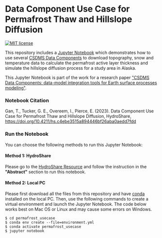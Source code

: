 # Data Component Use Case for Permafrost Thaw and Hillslope Diffusion
[![MIT license](https://img.shields.io/badge/License-MIT-blue.svg)](https://github.com/gantian127/permafrost_usecase/blob/master/LICENSE.txt)


This repository includes a [Jupyter Notebook](permafrost_alaska.ipynb) 
which demonstrates how to use several [CSDMS Data Components](https://csdms.colorado.edu/wiki/DataComponents) to download 
topography, snow and temperature data to calculate the permafrost active layer thickness 
and simulate the hillslope diffusion process for a study area in Alaska.

This Jupyter Notebook is part of the work for a research paper 
["CSDMS Data Components: data-model integration tools for Earth surface processes modeling"](https://doi.org/10.5194/gmd-2023-127).


### Notebook Citation
Gan, T., Tucker, G. E., Overeem, I., Pierce, E. (2023). 
Data Component Use Case for Permafrost Thaw and Hillslope Diffusion, HydroShare, https://doi.org/10.4211/hs.c4ebe3515a894446bf26aba0aedd7fdd


### Run the Notebook
You can choose the following methods to run this Jupyter Notebook: 

#### Method 1: HydroShare
Please go to the [HydroShare Resource](https://www.hydroshare.org/resource/c4ebe3515a894446bf26aba0aedd7fdd/) 
and follow the instruction in the **"Abstract"** section to run this notebook.

<!---
#### Method 2: CSDMS
Please go to the [CSDMS EKT Lab](https://csdms.colorado.edu/wiki/Lab-0032) 
and follow the instruction in the **"Lab notes"** section to run this notebook.
-->


#### Method 2: Local PC
Please first download all the files from this repository and have 
[conda](https://conda.io/projects/conda/en/latest/user-guide/install/index.html) installed on the local PC.
Then, use the following commands to create a virtual environment and launch the Jupyter Notebook. The code below works best on Mac OS or Linux and may cause some errors on Windows.
```
$ cd permafrost_usecase
$ conda env create --file=environment.yml
$ conda activate permafrost_usecase
$ jupyter notebook
```

